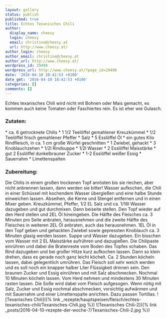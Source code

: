 ```yaml
---
layout: gallery
status: publish
published: true
title: Echtes Texanisches Chili
author:
  display_name: cheesy
  login: cheesy
  email: christine@cheesy.at
  url: http://www.cheesy.at/
author_login: cheesy
author_email: christine@cheesy.at
author_url: http://www.cheesy.at/
wordpress_id: 29498
wordpress_url: http://www.cheesy.at/?page_id=29498
date: '2016-04-10 20:42:53 +0100'
date_gmt: '2016-04-10 18:42:53 +0100'
categories: []
comments: []
---
```

Echtes texanisches Chili wird nicht mit Bohnen oder Mais gemacht, es kommen auch keine Tomaten oder Faschiertes rein. Es ist eher wie Gulasch.
### Zutaten:
\* ca. 6 getrocknete Chilis
\* 1 1/2 Teelöffel gemahlener Kreuzkümmel
\* 1/2 Teelöffel frisch gemahlener Pfeffer
\* Salz
\* 5 Esslöffel Öl
\* ein gutes Kilo Rindfleisch, in ca. 1 cm große Würfel geschnitten
\* 1 Zwiebel, gehackt
\* 3 Knoblauchzehen
\* 1/2l Rindsuppe
\* 1/2l Wasser
\* 2 Esslöffel Maisstärke
\* gut 2 Esslöffel dunkelbrauner Zucker
\* 1-2 Esslöffel weißer Essig
\* Sauerrahm
\* Limettenspalten
### Zubereitung:
Die Chilis in einem großen trockenen Topf anrösten bis sie riechen, aber nicht anbrennen lassen, dann werden sie bitter! Wasser aufkochen, die Chili in einer Schüssel mit kochendem Wasser übergießen und eine halbe Stunde einweichen lassen. Abseihen, die Kerne und Stengel entfernen und in einen Mixer geben. Kreuzkümmel, Pfeffer, 1/2 EL Salz und ca. 1/16l Wasser dazugeben und gut durchmixen. Dann beiseite stellen.
Den Topf wieder auf den Herd stellen und 2EL Öl hineingeben. Die Hälfte des Fleisches ca. 3 Minuten pro Seite anbraten, herausnehmen und die zweite Hälfte des Fleisches in weiteren 2EL Öl anbraten, auch das herausnehmen. 1EL Öl in den Topf geben und gehackten Zwiebel sowie gepressten Knoblauch ca. 3 Minuten glasig werden lassen. Suppe und Wasser dazugeben. Ein bisschen vom Wasser mit 2 EL Maisstärke aufrühren und dazugießen. Die Chilipaste einrühren und dabei die Bratenreste vom Boden des Topfes schaben. Das Rind dazugeben und bei großer Hitze kurz aufkochen lassen. Dann so klein drehen, dass es gerade noch ganz leicht köchelt. Ca. 2 Stunden köcheln lassen, dabei gelegentlich umrühren. Das Fleisch soll sehr weich werden und es soll noch ein knapper halber Liter Flüssigkeit drinnen sein.
Den braunen Zucker und Essig einrühren und mit Salz abschmecken. Nochmal 10 Minuten köcheln lassen. Vom Herd nehmen und mindestens 30 Minuten rasten lassen. Die Soße wird dabei vom Fleisch aufgesogen. Wenn nötig mit Salz, Zucker und Essig nochmal abschmecken, vorsichtig aufwärmen und mit Sauerrahm und einer Limettenspalte anrichten. Dazu passen Tortillas.
![Texanisches Chili]({% link _rezepte/hauptspeisen/fleisch/echtes-texanisches-chili/Texanisches-Chili.jpg %})
![Texanisches Chili-2]({% link _posts/2016-04-10-rezepte-der-woche-7/Texanisches-Chili-2.jpg %})
